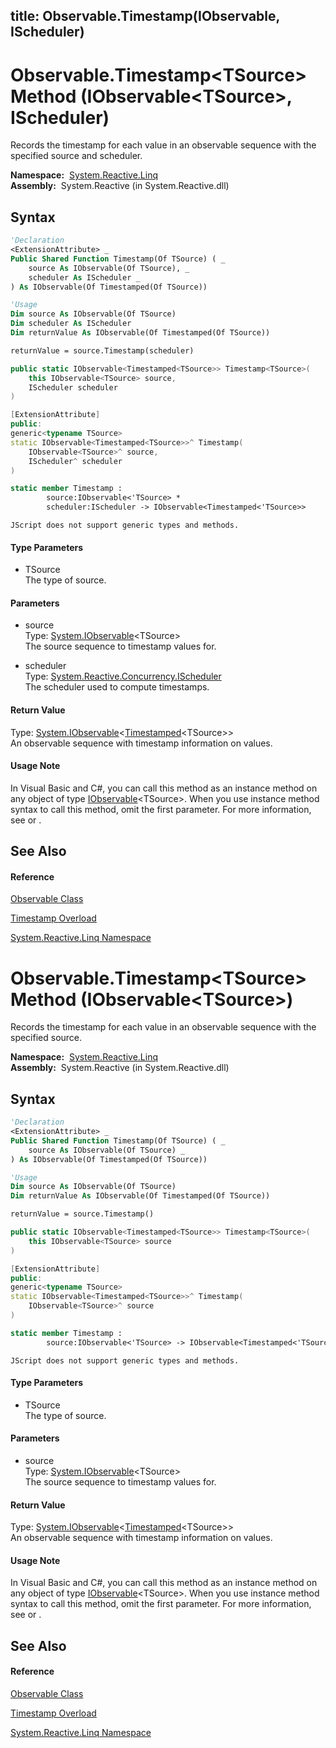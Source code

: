 title: Observable.Timestamp<TSource>(IObservable<TSource>, IScheduler)
---
# Observable.Timestamp\<TSource\> Method (IObservable\<TSource\>, IScheduler)

Records the timestamp for each value in an observable sequence with the specified source and scheduler.

**Namespace:**  [System.Reactive.Linq](System.Reactive.Linq\System.Reactive.Linq.md)  
**Assembly:**  System.Reactive (in System.Reactive.dll)

## Syntax

```vb
'Declaration
<ExtensionAttribute> _
Public Shared Function Timestamp(Of TSource) ( _
    source As IObservable(Of TSource), _
    scheduler As IScheduler _
) As IObservable(Of Timestamped(Of TSource))
```

```vb
'Usage
Dim source As IObservable(Of TSource)
Dim scheduler As IScheduler
Dim returnValue As IObservable(Of Timestamped(Of TSource))

returnValue = source.Timestamp(scheduler)
```

```csharp
public static IObservable<Timestamped<TSource>> Timestamp<TSource>(
    this IObservable<TSource> source,
    IScheduler scheduler
)
```

```c++
[ExtensionAttribute]
public:
generic<typename TSource>
static IObservable<Timestamped<TSource>>^ Timestamp(
    IObservable<TSource>^ source, 
    IScheduler^ scheduler
)
```

```fsharp
static member Timestamp : 
        source:IObservable<'TSource> * 
        scheduler:IScheduler -> IObservable<Timestamped<'TSource>> 
```

```jscript
JScript does not support generic types and methods.
```

#### Type Parameters

- TSource  
  The type of source.

#### Parameters

- source  
  Type: [System.IObservable](https://msdn.microsoft.com/en-us/library/Dd990377)\<TSource\>  
  The source sequence to timestamp values for.

- scheduler  
  Type: [System.Reactive.Concurrency.IScheduler](IScheduler\IScheduler.md)  
  The scheduler used to compute timestamps.

#### Return Value

Type: [System.IObservable](https://msdn.microsoft.com/en-us/library/Dd990377)\<[Timestamped](Timestamped\Timestamped(T).md)\<TSource\>\>  
An observable sequence with timestamp information on values.

#### Usage Note

In Visual Basic and C\#, you can call this method as an instance method on any object of type [IObservable](https://msdn.microsoft.com/en-us/library/Dd990377)\<TSource\>. When you use instance method syntax to call this method, omit the first parameter. For more information, see [](https://msdn.microsoft.com/en-us/library/Bb384936) or [](https://msdn.microsoft.com/en-us/library/Bb383977).

## See Also

#### Reference

[Observable Class](Observable\Observable.md)

[Timestamp Overload](Timestamp\Observable.Timestamp.md)

[System.Reactive.Linq Namespace](System.Reactive.Linq\System.Reactive.Linq.md)

# Observable.Timestamp\<TSource\> Method (IObservable\<TSource\>)

Records the timestamp for each value in an observable sequence with the specified source.

**Namespace:**  [System.Reactive.Linq](System.Reactive.Linq\System.Reactive.Linq.md)  
**Assembly:**  System.Reactive (in System.Reactive.dll)

## Syntax

```vb
'Declaration
<ExtensionAttribute> _
Public Shared Function Timestamp(Of TSource) ( _
    source As IObservable(Of TSource) _
) As IObservable(Of Timestamped(Of TSource))
```

```vb
'Usage
Dim source As IObservable(Of TSource)
Dim returnValue As IObservable(Of Timestamped(Of TSource))

returnValue = source.Timestamp()
```

```csharp
public static IObservable<Timestamped<TSource>> Timestamp<TSource>(
    this IObservable<TSource> source
)
```

```c++
[ExtensionAttribute]
public:
generic<typename TSource>
static IObservable<Timestamped<TSource>>^ Timestamp(
    IObservable<TSource>^ source
)
```

```fsharp
static member Timestamp : 
        source:IObservable<'TSource> -> IObservable<Timestamped<'TSource>> 
```

```jscript
JScript does not support generic types and methods.
```

#### Type Parameters

- TSource  
  The type of source.

#### Parameters

- source  
  Type: [System.IObservable](https://msdn.microsoft.com/en-us/library/Dd990377)\<TSource\>  
  The source sequence to timestamp values for.

#### Return Value

Type: [System.IObservable](https://msdn.microsoft.com/en-us/library/Dd990377)\<[Timestamped](Timestamped\Timestamped(T).md)\<TSource\>\>  
An observable sequence with timestamp information on values.

#### Usage Note

In Visual Basic and C\#, you can call this method as an instance method on any object of type [IObservable](https://msdn.microsoft.com/en-us/library/Dd990377)\<TSource\>. When you use instance method syntax to call this method, omit the first parameter. For more information, see [](https://msdn.microsoft.com/en-us/library/Bb384936) or [](https://msdn.microsoft.com/en-us/library/Bb383977).

## See Also

#### Reference

[Observable Class](Observable\Observable.md)

[Timestamp Overload](Timestamp\Observable.Timestamp.md)

[System.Reactive.Linq Namespace](System.Reactive.Linq\System.Reactive.Linq.md)
